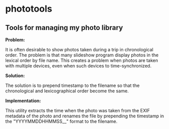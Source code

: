 # phototools
## Tools for managing my photo library

**Problem:**

It is often desirable to show photos taken during a trip in chronological
order. The problem is that many slideshow program display photos in the
lexical order by file name. This creates a problem when photos are taken
with multiple devices, even when such devices to time-synchronized.

**Solution:**

The solution is to prepend timestamp to the filename so that the
chronological and lexicographical order become the same.

**Implementation:**

This utility extracts the time when the photo was taken from the
EXIF metadata of the photo and renames the file by prepending the
timestamp in the "YYYYMMDDHHMMSS__" format to the filename.

